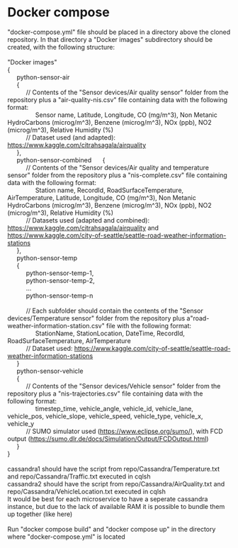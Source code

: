 # Docker compose
 "docker-compose.yml" file should be placed in a directory above the cloned repository. In that directory a "Docker images" subdirectory should be created, with the following structure:  
 <br/>
 "Docker images"  
 {  
	&ensp;&ensp;&ensp;python-sensor-air  
	&ensp;&ensp;&ensp;{  
		&ensp;&ensp;&ensp;&ensp;&ensp;&ensp;// Contents of the "Sensor devices/Air quality sensor" folder from the repository plus a "air-quality-nis.csv" file containing data with the following format:  
			&ensp;&ensp;&ensp;&ensp;&ensp;&ensp;&ensp;&ensp;&ensp;Sensor name, Latitude, Longitude, CO (mg/m^3), Non Metanic HydroCarbons (microg/m^3), Benzene (microg/m^3), NOx (ppb), NO2 (microg/m^3), Relative Humidity (%)  
		&ensp;&ensp;&ensp;&ensp;&ensp;&ensp;// Dataset used (and adapted): https://www.kaggle.com/citrahsagala/airquality  
	&ensp;&ensp;&ensp;},  
	&ensp;&ensp;&ensp;python-sensor-combined 
	&ensp;&ensp;&ensp;{  
		&ensp;&ensp;&ensp;&ensp;&ensp;&ensp;// Contents of the "Sensor devices/Air quality and temperature sensor" folder from the repository plus a "nis-complete.csv" file containing data with the following format:  
			&ensp;&ensp;&ensp;&ensp;&ensp;&ensp;&ensp;&ensp;&ensp;Station name, RecordId, RoadSurfaceTemperature, AirTemperature, Latitude, Longitude, CO (mg/m^3), Non Metanic HydroCarbons (microg/m^3), Benzene (microg/m^3), NOx (ppb), NO2 (microg/m^3), Relative Humidity (%)  
		&ensp;&ensp;&ensp;&ensp;&ensp;&ensp;// Datasets used (adapted and combined): https://www.kaggle.com/citrahsagala/airquality and https://www.kaggle.com/city-of-seattle/seattle-road-weather-information-stations  
	&ensp;&ensp;&ensp;},  
	&ensp;&ensp;&ensp;python-sensor-temp  
	&ensp;&ensp;&ensp;{  
		&ensp;&ensp;&ensp;&ensp;&ensp;&ensp;python-sensor-temp-1,  
		&ensp;&ensp;&ensp;&ensp;&ensp;&ensp;python-sensor-temp-2,  
		&ensp;&ensp;&ensp;&ensp;&ensp;&ensp;...  
		&ensp;&ensp;&ensp;&ensp;&ensp;&ensp;python-sensor-temp-n  
		<br/>
		&ensp;&ensp;&ensp;&ensp;&ensp;&ensp;// Each subfolder should contain the contents of the "Sensor devices/Temperature sensor" folder from the repository plus a"road-weather-information-station.csv" file with the following format:  
			&ensp;&ensp;&ensp;&ensp;&ensp;&ensp;&ensp;&ensp;&ensp;StationName, StationLocation, DateTime, RecordId, RoadSurfaceTemperature, AirTemperature  
		&ensp;&ensp;&ensp;&ensp;&ensp;&ensp;// Dataset used: https://www.kaggle.com/city-of-seattle/seattle-road-weather-information-stations  
	&ensp;&ensp;&ensp;}  
	&ensp;&ensp;&ensp;python-sensor-vehicle  
	&ensp;&ensp;&ensp;{  
	&ensp;&ensp;&ensp;&ensp;&ensp;&ensp;// Contents of the "Sensor devices/Vehicle sensor" folder from the repository plus a "nis-trajectories.csv" file containing data with the following format:  
	&ensp;&ensp;&ensp;&ensp;&ensp;&ensp;&ensp;&ensp;&ensp;timestep_time, vehicle_angle, vehicle_id, vehicle_lane, vehicle_pos, vehicle_slope, vehicle_speed, vehicle_type, vehicle_x, vehicle_y  
	&ensp;&ensp;&ensp;&ensp;&ensp;&ensp;// SUMO simulator used (https://www.eclipse.org/sumo/), with FCD output (https://sumo.dlr.de/docs/Simulation/Output/FCDOutput.html)  
	&ensp;&ensp;&ensp;}  
 }   
 <br/>
 cassandra1 should have the script from repo/Cassandra/Temperature.txt and repo/Cassandra/Traffic.txt executed in cqlsh  
 cassandra2 should have the script from repo/Cassandra/AirQuality.txt and repo/Cassandra/VehicleLocation.txt executed in cqlsh  
 It would be best for each microservice to have a seperate cassandra instance, but due to the lack of available RAM it is possible to bundle them up together (like here)  
 <br/>
 Run "docker compose build" and "docker compose up" in the directory where "docker-compose.yml" is located  
 